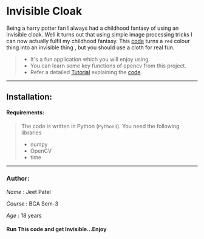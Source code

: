# Invisible Cloak

Being a harry potter fan I always had a childhood fantasy of using an invisible cloak. Well it turns out that 
using simple image processing tricks I can now actually fulfil my childhood fantasy. 
This [code](AR_invisibility_Cloak.py) turns a `red` colour thing into an invisible thing , but you should use a cloth for real fun.

>- It's a fun application which you will enjoy using.
>- You can learn some key functions of opencv from this project. 
>- Refer a detailed [Tutorial](Tutorial.md) explaining the [code](AR_invisibility_Cloak.py).

---



## Installation:

#### Requirements:

> The code is written in Python (`Python3`).
> You need the following libraries
> - numpy
> - OpenCV
> - time
---
### Author:

*Name*  : Jeet Patel

*Course* : BCA Sem-3 

*Age*   : 18 years

#### Run This code and get Invisible...Enjoy
